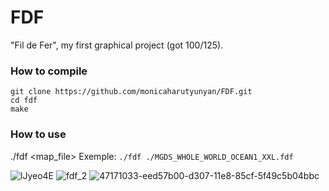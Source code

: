 # FDF
"Fil de Fer", my first graphical project (got 100/125).
 

### How to compile
```
git clone https://github.com/monicaharutyunyan/FDF.git
cd fdf
make 
```

### How to use
./fdf <map_file>
Exemple:
`./fdf ./MGDS_WHOLE_WORLD_OCEAN1_XXL.fdf`

![lJyeo4E](https://user-images.githubusercontent.com/80643951/212070897-a983751a-b734-4b36-9fdb-55aabdd52df6.png)
![fdf_2](https://user-images.githubusercontent.com/80643951/212335675-696dc675-df0d-46f7-8c7d-de0bd97fbdc4.png)
![47171033-eed57b00-d307-11e8-85cf-5f49c5b04bbc](https://user-images.githubusercontent.com/80643951/212335717-99a66730-3dc5-41e4-8391-5d5203f9b65c.png)
